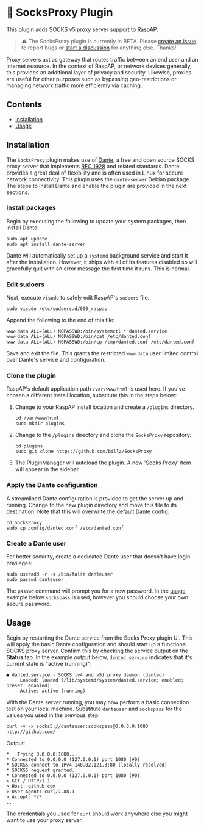 # 🧦 SocksProxy Plugin
This plugin adds SOCKS v5 proxy server support to RaspAP.

> ⚠️ The SocksProxy plugin is currently in BETA. Please [create an issue](https://github.com/billz/SocksProxy/issues) to report bugs or [start a discussion](https://github.com/billz/SocksProxy/discussions) for anything else. Thanks!

Proxy servers act as gateway that routes traffic between an end user and an internet resource. In the context of RaspAP, or network devices generally, this provides an additional layer of privacy and security. Likewise, proxies are useful for other purposes such as bypassing geo-restrictions or managing network traffic more efficiently via caching.

## Contents
 - [Installation](#installation)
 - [Usage](#usage)

## Installation
The `SocksProxy` plugin makes use of [Dante](https://www.inet.no/dante/), a free and open source SOCKS proxy server that implements [RFC 1928](https://datatracker.ietf.org/doc/html/rfc1928) and related standards. Dante provides a great deal of flexibility and is often used in Linux for secure network connectivity. This plugin uses the `dante-server` Debian package. The steps to install Dante and enable the plugin are provided in the next sections.

### Install packages
Begin by executing the following to update your system packages, then install Dante:

```
sudo apt update
sudo apt install dante-server
```

Dante will automatically set up a `systemd` background service and start it after the installation. However, it ships with all of its features disabled so will gracefully quit with an error message the first time it runs. This is normal.

### Edit sudoers
Next, execute `visudo` to safely edit RaspAP's `sudoers` file:

```
sudo visudo /etc/sudoers.d/090_raspap
```

Append the following to the end of this file:

```
www-data ALL=(ALL) NOPASSWD:/bin/systemctl * danted.service
www-data ALL=(ALL) NOPASSWD:/bin/cat /etc/danted.conf
www-data ALL=(ALL) NOPASSWD:/bin/cp /tmp/danted.conf /etc/danted.conf
```

Save and exit the file. This grants the restricted `www-data` user limited control over Dante's service and configuration.

### Clone the plugin
RaspAP's default application path `/var/www/html` is used here. If you've chosen a different install location, substitute this in the steps below:

1. Change to your RaspAP install location and create a `/plugins` directory.
   ```
   cd /var/www/html
   sudo mkdir plugins
   ```
3. Change to the `/plugins` directory and clone the `SocksProxy` repository:
   ```
   cd plugins
   sudo git clone https://github.com/billz/SocksProxy
   ```
4. The PluginManager will autoload the plugin. A new 'Socks Proxy' item will appear in the sidebar.

### Apply the Dante configuration
A streamlined Dante configuration is provided to get the server up and running. Change to the new plugin directory and move this file to its destination. Note that this will overwrite the default Dante config:
```
cd SocksProxy
sudo cp config/danted.conf /etc/danted.conf
```

### Create a Dante user
For better security, create a dedicated Dante user that doesn't have login privileges: 
```
sudo useradd -r -s /bin/false danteuser
sudo passwd danteuser
```
The `passwd` command will prompt you for a new password. In the [usage](#usage) example below `sockspass` is used, however you should choose your own secure password.

## Usage
Begin by restarting the Dante service from the Socks Proxy plugin UI. This will apply the basic Dante configuration and should start up a functional SOCKS proxy server. Confirm this by checking the service output on the **Status** tab. In the example output below, `danted.service` indicates that it's current state is "active (running)":

```
● danted.service - SOCKS (v4 and v5) proxy daemon (danted)
     Loaded: loaded (/lib/systemd/system/danted.service; enabled; preset: enabled)
     Active: active (running)
```

With the Dante server running, you may now perform a basic connection test on your local machine. Substitute `danteuser` and `sockspass` for the values you used in the previous step:
```
curl -v -x socks5://danteuser:sockspass@0.0.0.0:1080 http://github.com/
```
Output:
```
*   Trying 0.0.0.0:1080...
* Connected to 0.0.0.0 (127.0.0.1) port 1080 (#0)
* SOCKS5 connect to IPv4 140.82.121.3:80 (locally resolved)
* SOCKS5 request granted.
* Connected to 0.0.0.0 (127.0.0.1) port 1080 (#0)
> GET / HTTP/1.1
> Host: github.com
> User-Agent: curl/7.88.1
> Accept: */*
...
```
The credentials you used for `curl` should work anywhere else you might want to use your proxy server.


